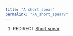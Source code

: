 ```yaml
---
title: "A short spear"
permalink: "/A_short_spear/"
---
```


1.  REDIRECT [Short spear](Short_spear "wikilink")